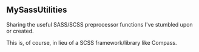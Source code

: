 MySassUtilities
---------------

Sharing the useful SASS/SCSS preprocessor functions I've stumbled upon or created.

This is, of course, in lieu of a SCSS framework/library like Compass.